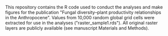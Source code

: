 This repository contains the R code used to conduct the analyses and make figures for the publication "Fungal diversity–plant productivity relationships in the Anthropocene". Values from 10,000 random global grid cells were extracted for use in the analyses ("raster_sample1.rds"). All original raster layers are publicly available (see manuscript Materials and Methods).
